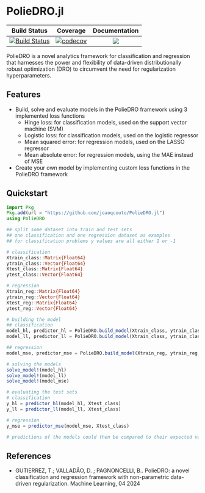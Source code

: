 # PolieDRO.jl

[build-img]: https://github.com/joaoqcouto/PolieDRO.jl/actions/workflows/CI.yml/badge.svg?branch=main
[build-url]: https://github.com/joaoqcouto/PolieDRO.jl/actions/workflows/CI.yml?query=branch%3Amain

[codecov-img]: https://codecov.io/gh/joaoqcouto/PolieDRO.jl/graph/badge.svg?token=N0OWW35K7J
[codecov-url]: https://codecov.io/gh/joaoqcouto/PolieDRO.jl

| **Build Status** | **Coverage** | **Documentation** |
|:-----------------:|:-----------------:|:-----------------:|
| [![Build Status][build-img]][build-url] | [![codecov][codecov-img]][codecov-url] | [![](https://img.shields.io/badge/docs-latest-blue.svg)]( https://joaoqcouto.github.io/PolieDRO.jl/)

PolieDRO is a novel analytics framework for classification and regression that harnesses the power and flexibility of data-driven distributionally robust optimization (DRO) to circumvent the need for regularization hyperparameters.

## Features
* Build, solve and evaluate models in the PolieDRO framework using 3 implemented loss functions
  * Hinge loss: for classification models, used on the support vector machine (SVM)
  * Logistic loss: for classification models, used on the logistic regressor
  * Mean squared error: for regression models, used on the LASSO regressor
  * Mean absolute error: for regression models, using the MAE instead of MSE
* Create your own model by implementing custom loss functions in the PolieDRO framework

## Quickstart

```julia
import Pkg
Pkg.add(url = "https://github.com/joaoqcouto/PolieDRO.jl")
using PolieDRO

## split some dataset into train and test sets
## one classification and one regression dataset as examples
## for classification problems y values are all either 1 or -1

# classification
Xtrain_class::Matrix{Float64}
ytrain_class::Vector{Float64}
Xtest_class::Matrix{Float64}
ytest_class::Vector{Float64}

# regression
Xtrain_reg::Matrix{Float64}
ytrain_reg::Vector{Float64}
Xtest_reg::Matrix{Float64}
ytest_reg::Vector{Float64}

# building the model
## classification
model_hl, predictor_hl = PolieDRO.build_model(Xtrain_class, ytrain_class, PolieDRO.hinge_loss)
model_ll, predictor_ll = PolieDRO.build_model(Xtrain_class, ytrain_class, PolieDRO.logistic_loss)

## regression
model_mse, predictor_mse = PolieDRO.build_model(Xtrain_reg, ytrain_reg, PolieDRO.mse_loss)

# solving the models
solve_model!(model_hl)
solve_model!(model_ll)
solve_model!(model_mse)

# evaluating the test sets
# classification
y_hl = predictor_hl(model_hl, Xtest_class)
y_ll = predictor_ll(model_ll, Xtest_class)

# regression
y_mse = predictor_mse(model_mse, Xtest_class)

# predictions of the models could then be compared to their expected values in ytest_class and ytest_reg
```

## References
-  GUTIERREZ, T.; VALLADÃO, D. ; PAGNONCELLI, B.. PolieDRO: a novel classification and regression framework with non-parametric data-driven regularization. Machine Learning, 04 2024

